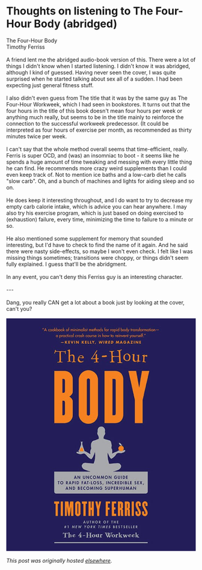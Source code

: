 # Thoughts on listening to The Four-Hour Body (abridged)

<div>
<div class="mobile-photo"></div>The Four-Hour Body<br>Timothy Ferriss<br><br>A friend lent me the abridged audio-book version of this. There were a&#160;lot of things I didn't know when I started listening. I didn't know it&#160;was abridged, although I kind of guessed. Having never seen the cover,&#160;I was quite surprised when he started talking about sex all of a&#160;sudden. I had been expecting just general fitness stuff.<br><br>I also didn't even guess from The title that it was by the same guy as&#160;The Four-Hour Workweek, which I had seen in bookstores. It turns out&#160;that the four hours in the title of this book doesn't mean four hours&#160;per week or anything much really, but seems to be in the title mainly&#160;to reinforce the connection to the successful workweek predecessor.&#160;(It could be interpreted as four hours of exercise per month, as&#160;recommended as thirty minutes twice per week.<br><br>I can't say that the whole method overall seems that time-efficient,&#160;really. Ferris is super OCD, and (was) an insomniac to boot - it seems&#160;like he spends a huge amount of time tweaking and messing with every&#160;little thing he can find. He recommends more crazy weird supplements&#160;than I could even keep track of. Not to mention ice baths and a&#160;low-carb diet he calls "slow carb". Oh, and a bunch of machines and&#160;lights for aiding sleep and so on.<br><br>He does keep it interesting throughout, and I do want to try to&#160;decrease my empty carb calorie intake, which is advice you can hear&#160;anywhere. I may also try his exercise program, which is just based on&#160;doing exercised to (exhaustion) failure, every time, minimizing the&#160;time to failure to a minute or so.<br><br>He also mentioned some supplement for memory that sounded interesting,&#160;but I'd have to check to find the name of it again. And he said there&#160;were nasty side-effects, so maybe I won't even check.&#160;I felt like I was missing things sometimes; transitions were choppy,&#160;or things didn't seem fully explained. I guess that'll be the&#160;abridgment.<br><br>In any event, you can't deny this Ferriss guy is an interesting character.<br><br>---<br><br>Dang, you really CAN get a lot about a book just by looking at the&#160;cover, can't you?<br><br><div class="separator"><a href="photo-797550.JPG"><img alt="" border="0" id="BLOGGER_PHOTO_ID_5582305136552019490" src="photo-797550.JPG"></a></div>
</div>


*This post was originally hosted [elsewhere](http://planspace.blogspot.com/2011/03/thoughts-on-listening-to-four-hour-body.html).*
